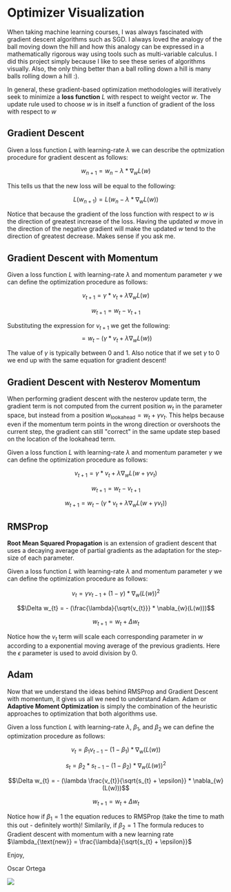 

# Optimizer Visualization

When taking machine learning courses, I was always fascinated with gradient descent algorithms such as SGD.
I always loved the analogy of the ball moving down the hill and how this analogy can be expressed in a mathematically rigorous way using tools such as multi-variable calculus. 
I did this project simply because I like to see these series of algorithms visually. Also, the only thing better than a ball rolling down a hill is many balls rolling down a hill :).

In general, these gradient-based optimization methodologies will iteratively seek to minimize a **loss function** $L$ with respect to weight vector $w$. The update rule used to choose $w$ is in itself a function of gradient of the loss with respect to $w$ 

## Gradient Descent

Given a loss function $L$ with learning-rate $\lambda$ we can describe the optmization procedure for gradient descent as follows:

$$w_{n+1} = w_{n} - \lambda * \nabla_{w}L(w)$$

This tells us that the new loss will be equal to the following:

$$L(w_{n+1}) = L(w_{n} - \lambda * \nabla_{w}L(w))$$

Notice that because the gradient of the loss function with respect to $w$ is the direction of greatest increase of the loss. Having the updated $w$ move in the direction of the negative gradient will make the updated $w$ tend to the direction of greatest decrease. Makes sense if you ask me.

## Gradient Descent with Momentum

Given a loss function $L$ with learning-rate $\lambda$ and momentum parameter $\gamma$ we can define the optimization procedure as follows:

$$v_{t+1} = \gamma * v_{t} + \lambda \nabla_{w}L(w)$$

$$w_{t+1} = w_{t} - v_{t+1}$$

Substituting the expression for $v_{t+1}$ we get the following:
$$= w_{t} - (\gamma * v_{t} + \lambda \nabla_{w}L(w))$$

The value of $\gamma$ is typically between 0 and 1. Also notice that if we set $\gamma$ to 0 we end up with the same equation for gradient descent!

## Gradient Descent with Nesterov Momentum

When performing gradient descent with the nesterov update term, the gradient term is not computed from the current position $w_{t}$ in the parameter space, but instead from a position $w_{\textrm{lookahead}} = w_{t} + \gamma v_{t}$. This helps because even if the momentum term points in the wrong direction or overshoots the current step, the gradient can still "correct" in the same update step based on the location of the lookahead term.


Given a loss function $L$ with learning-rate $\lambda$ and momentum parameter $\gamma$ we can define the optimization procedure as follows:

$$v_{t+1} = \gamma * v_{t} + \lambda \nabla_{w}L(w + \gamma v_{t})$$

$$w_{t+1} = w_{t} - v_{t+1}$$

$$w_{t+1} = w_{t} - (\gamma * v_{t} + \lambda \nabla_{w}L(w + \gamma v_{t}))$$

## RMSProp
**Root Mean Squared Propagation** is an extension of gradient descent that uses a decaying average of partial gradients as the adaptation for the step-size of each parameter. 

Given a loss function $L$ with learning-rate $\lambda$ and momentum parameter $\gamma$ we can define the optimization procedure as follows:

$$v_{t} = \gamma v_{t-1} + (1 - \gamma) * \nabla_{w}(L(w))^{2}$$ 

$$\Delta w_{t} = - (\frac{\lambda}{\sqrt{v_{t}}} * \nabla_{w}(L(w)))$$

$$w_{t+1} = w_{t} + \Delta w_{t}$$

Notice how the $v_{t}$ term will scale each corresponding parameter in $w$ according to a exponential moving average of the previous gradients. Here the $\epsilon$ parameter is used to avoid division by 0. 

## Adam

Now that we understand the ideas behind RMSProp and Gradient Descent with momentum, it gives us all we need to understand Adam. Adam or **Adaptive Moment Optimization** is simply the combination of the heuristic approaches to optimization that both algorithms use.

Given a loss function $L$ with learning-rate $\lambda$, $\beta_{1}$, and $\beta_{2}$ we can define the optimization procedure as follows:

$$v_{t} = \beta_{1} v_{t-1} - (1 - \beta_{1}) * \nabla_{w}(L(w))$$ 

$$s_{t} = \beta_{2} * s_{t-1} - (1 - \beta_{2}) * \nabla_{w}(L(w))^{2}$$

$$\Delta w_{t} = - (\lambda \frac{v_{t}}{\sqrt{s_{t} + \epsilon}} * \nabla_{w}(L(w)))$$

$$w_{t+1} = w_{t} + \Delta w_{t}$$

Notice how if $\beta_{1} = 1$ the equation reduces to RMSProp (take the time to math this out - definitely worth)! Similarily, if $\beta_{2} = 1$ The formula reduces to Gradient descent with momentum with a new learning rate $\lambda_{\text{new}} = \frac{\lambda}{\sqrt{s_{t} + \epsilon}}$

Enjoy,


Oscar Ortega

![](https://github.com/oortega20/opt_visualization/blob/master/opt.gif)

